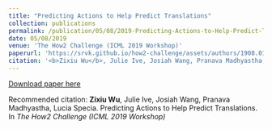 ```yaml
---
title: "Predicting Actions to Help Predict Translations"
collection: publications
permalink: /publication/05/08/2019-Predicting-Actions-to-Help-Predict-Translations
date: 05/08/2019
venue: 'The How2 Challenge (ICML 2019 Workshop)'
paperurl: 'https://srvk.github.io/how2-challenge/assets/authors/1908.01665.pdf'
citation: '<b>Zixiu Wu</b>, Julie Ive, Josiah Wang, Pranava Madhyastha, Lucia Specia. Predicting Actions to Help Predict Translations. In <i>The How2 Challenge (ICML 2019 Workshop)</i>'
---
```


<a href='https://srvk.github.io/how2-challenge/assets/authors/1908.01665.pdf'>Download paper here</a>

Recommended citation: <b>Zixiu Wu</b>, Julie Ive, Josiah Wang, Pranava Madhyastha, Lucia Specia. Predicting Actions to Help Predict Translations. In <i>The How2 Challenge (ICML 2019 Workshop)</i>